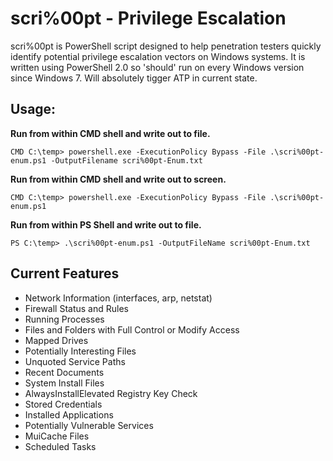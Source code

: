 # scri%00pt - Privilege Escalation

scri%00pt is PowerShell script designed to help penetration testers quickly identify potential privilege escalation vectors on Windows systems. It is written using PowerShell 2.0 so 'should' run on every Windows version since Windows 7.  Will absolutely tigger ATP in current state.

## Usage:


**Run from within CMD shell and write out to file.**
```
CMD C:\temp> powershell.exe -ExecutionPolicy Bypass -File .\scri%00pt-enum.ps1 -OutputFilename scri%00pt-Enum.txt
```
**Run from within CMD shell and write out to screen.**
```
CMD C:\temp> powershell.exe -ExecutionPolicy Bypass -File .\scri%00pt-enum.ps1
```
**Run from within PS Shell and write out to file.**
```
PS C:\temp> .\scri%00pt-enum.ps1 -OutputFileName scri%00pt-Enum.txt
```

## Current Features
  - Network Information (interfaces, arp, netstat)
  - Firewall Status and Rules
  - Running Processes
  - Files and Folders with Full Control or Modify Access
  - Mapped Drives
  - Potentially Interesting Files
  - Unquoted Service Paths
  - Recent Documents
  - System Install Files 
  - AlwaysInstallElevated Registry Key Check
  - Stored Credentials
  - Installed Applications
  - Potentially Vulnerable Services
  - MuiCache Files
  - Scheduled Tasks